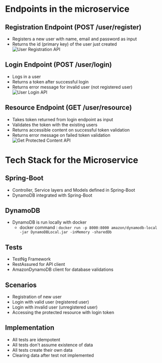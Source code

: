 # Endpoints in the microservice
## Registration Endpoint (POST /user/register)
* Registers a new user with name, email and password as input
* Returns the id (primary key) of the user just created
![User Registration API](images/UserRegister.png, "Registration API")

## Login Endpoint (POST /user/login)
* Logs in a user
* Returns a token after successful login
* Returns error message for invalid user (not registered user)
![User Login API](images/UserLogin.png, "User Login API")

## Resource Endpoint (GET /user/resource)
* Takes token returned from login endpoint as input
* Validates the token with the existing users
* Returns accessible content on successful token validation
* Returns error message on failed token validation
![Get Protected Content API](images/UserContent.png, "Get protected content")

# Tech Stack for the Microservice

## Spring-Boot
* Controller, Service layers and Models defined in Spring-Boot
* DynamoDB integrated with Spring-Boot

## DynamoDB  
* DynamoDB is run locally with docker
    * docker command : ```docker run -p 8000:8000 amazon/dynamodb-local -jar DynamoDBLocal.jar -inMemory -sharedDb```

## Tests
* TestNg Framework
* RestAssured for API client
* AmazonDynamoDB client for database validations

## Scenarios
* Registration of new user
* Login with valid user (registered user)
* Login with invalid user (unregistered user)
* Accessing the protected resource with login token

## Implementation
* All tests are idempotent
* All tests don't assume existence of data
* All tests create their own data
* Clearing data after test not implemented

